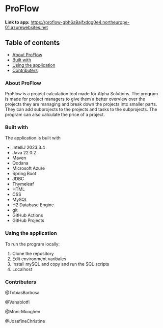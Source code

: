 # ProFlow
**Link to app:** https://proflow-gbh6a9ajfxdgg0e4.northeurope-01.azurewebsites.net

## Table of contents
- [About ProFlow](#About-ProFlow)
- [Built with](#Built-with)
- [Using the application](#Using-the-application)
- [Contributers](#Contributers)


### About ProFlow
ProFlow is a project calculation tool made for Alpha Solutions. The program is made for project managers to give them a better overview over the projects they are managing and break down the projects into smaller parts. They can add subprojects to the projects and tasks to the subprojects.
The program can also calculate the price of a project. 


### Built with
The application is built with 
- IntelliJ 2023.3.4
- Java 22.0.2
- Maven
- Qodana
- Microsoft Azure
- Spring Boot
- JDBC
- Thymeleaf
- HTML
- CSS
- MySQL
- H2 Database Engine
- git
- GitHub Actions
- GitHub Projects


### Using the application
To run the program locally:
1. Clone the repository
2. Edit environment varibales
3. Install mySQL and copy and run the SQL scripts
4. Localhost

### Contributers
@TobiasBarbosa

@Vahablotfi 

@MonirMooghen 

@JosefineChristine 
